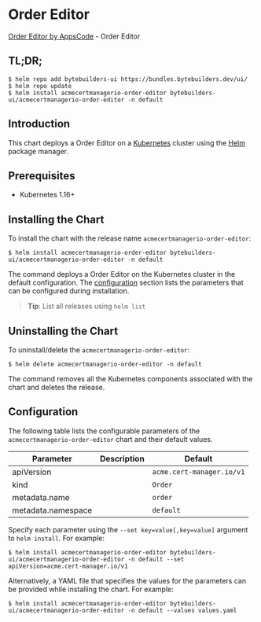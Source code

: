 # Order Editor

[Order Editor by AppsCode](https://byte.builders) - Order Editor

## TL;DR;

```console
$ helm repo add bytebuilders-ui https://bundles.bytebuilders.dev/ui/
$ helm repo update
$ helm install acmecertmanagerio-order-editor bytebuilders-ui/acmecertmanagerio-order-editor -n default
```

## Introduction

This chart deploys a Order Editor on a [Kubernetes](http://kubernetes.io) cluster using the [Helm](https://helm.sh) package manager.

## Prerequisites

- Kubernetes 1.16+

## Installing the Chart

To install the chart with the release name `acmecertmanagerio-order-editor`:

```console
$ helm install acmecertmanagerio-order-editor bytebuilders-ui/acmecertmanagerio-order-editor -n default
```

The command deploys a Order Editor on the Kubernetes cluster in the default configuration. The [configuration](#configuration) section lists the parameters that can be configured during installation.

> **Tip**: List all releases using `helm list`

## Uninstalling the Chart

To uninstall/delete the `acmecertmanagerio-order-editor`:

```console
$ helm delete acmecertmanagerio-order-editor -n default
```

The command removes all the Kubernetes components associated with the chart and deletes the release.

## Configuration

The following table lists the configurable parameters of the `acmecertmanagerio-order-editor` chart and their default values.

|     Parameter      | Description |          Default          |
|--------------------|-------------|---------------------------|
| apiVersion         |             | `acme.cert-manager.io/v1` |
| kind               |             | `Order`                   |
| metadata.name      |             | `order`                   |
| metadata.namespace |             | `default`                 |


Specify each parameter using the `--set key=value[,key=value]` argument to `helm install`. For example:

```console
$ helm install acmecertmanagerio-order-editor bytebuilders-ui/acmecertmanagerio-order-editor -n default --set apiVersion=acme.cert-manager.io/v1
```

Alternatively, a YAML file that specifies the values for the parameters can be provided while
installing the chart. For example:

```console
$ helm install acmecertmanagerio-order-editor bytebuilders-ui/acmecertmanagerio-order-editor -n default --values values.yaml
```
